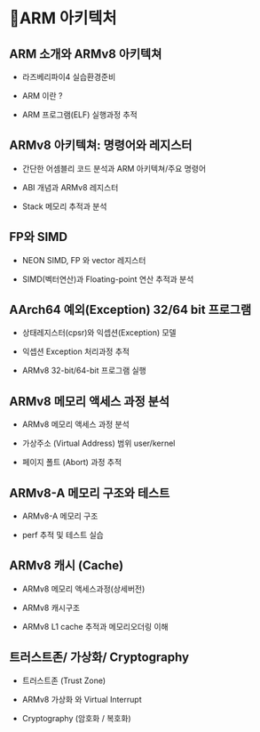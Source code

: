 # 📑ARM 아키텍처

## ARM 소개와 ARMv8 아키텍쳐

- 라즈베리파이4 실습환경준비

- ARM 이란 ?

- ARM 프로그램(ELF) 실행과정 추적
  
  

## ARMv8 아키텍쳐: 명령어와 레지스터

- 간단한 어셈블리 코드 분석과 ARM 아키텍쳐/주요 명령어

- ABI 개념과 ARMv8 레지스터

- Stack 메모리 추적과 분석
  
  

## FP와 SIMD

- NEON SIMD, FP 와 vector 레지스터

- SIMD(벡터연산)과 Floating-point 연산 추적과 분석



## AArch64 예외(Exception) 32/64 bit 프로그램

- 상태레지스터(cpsr)와 익셉션(Exception) 모델

- 익셉션 Exception 처리과정 추적

- ARMv8 32-bit/64-bit 프로그램 실행
  
  

## ARMv8 메모리 액세스 과정 분석

- ARMv8 메모리 액세스 과정 분석

- 가상주소 (Virtual Address) 범위 user/kernel

- 페이지 폴트 (Abort) 과정 추적



## ARMv8-A 메모리 구조와 테스트

- ARMv8-A 메모리 구조

- perf 추적 및 테스트 실습
  
  

## ARMv8 캐시 (Cache)

- ARMv8 메모리 액세스과정(상세버전)

- ARMv8 캐시구조

- ARMv8 L1 cache 추적과 메모리오더링 이해



## 트러스트존/ 가상화/ Cryptography

- 트러스트존 (Trust Zone)

- ARMv8 가상화 와 Virtual Interrupt

- Cryptography (암호화 / 복호화)
